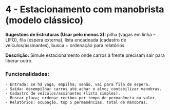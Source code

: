# 4 - Estacionamento com manobrista (modelo clássico)

**Sugestões de Estruturas (Usar pelo menos 3):** pilha (vagas em linha – LIFO), fila (espera externa),
lista encadeada (cadastro de veículos/assinantes), busca + ordenação para relatórios.

**Descrição:** Simule estacionamento onde carros à frente precisam sair para liberar outro.

### Funcionalidades:
    - Entrada: se há vaga, empilha; senão, vai para fila de espera.
    - Saída: desempilhar carros até achar o alvo; contabilizar manobras.
    - Cadastro de veículos/assinantes (lista simples).
    - Buscar placa; ordenar recibos por tempo de permanência ou valor.
    - Relatórios: ocupação, top 5 permanências, total de manobras.
